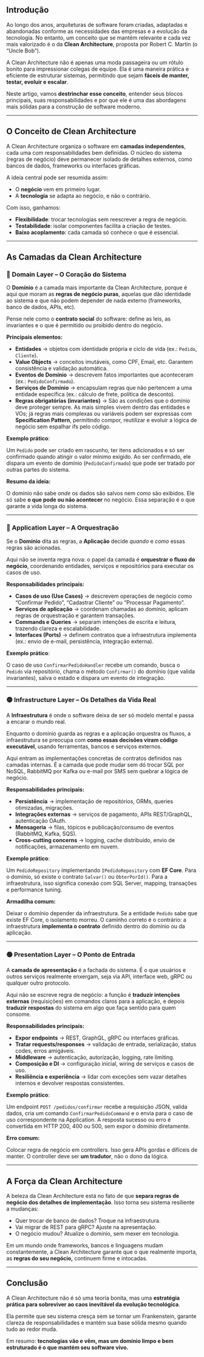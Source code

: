 ## Introdução

Ao longo dos anos, arquiteturas de software foram criadas, adaptadas e abandonadas conforme as necessidades das empresas e a evolução da tecnologia. No entanto, um conceito que se mantém relevante e cada vez mais valorizado é o da **Clean Architecture**, proposta por Robert C. Martin (o “Uncle Bob”).

A Clean Architecture não é apenas uma moda passageira ou um rótulo bonito para impressionar colegas de equipe. Ela é uma maneira prática e eficiente de estruturar sistemas, permitindo que sejam **fáceis de manter, testar, evoluir e escalar**.

Neste artigo, vamos **destrinchar esse conceito**, entender seus blocos principais, suas responsabilidades e por que ele é uma das abordagens mais sólidas para a construção de software moderno.

---

## O Conceito de Clean Architecture

A Clean Architecture organiza o software em **camadas independentes**, cada uma com responsabilidades bem definidas. O núcleo do sistema (regras de negócio) deve permanecer isolado de detalhes externos, como bancos de dados, frameworks ou interfaces gráficas.

A ideia central pode ser resumida assim:

- O **negócio** vem em primeiro lugar.
- A **tecnologia** se adapta ao negócio, e não o contrário.

Com isso, ganhamos:

- **Flexibilidade**: trocar tecnologias sem reescrever a regra de negócio.
- **Testabilidade**: isolar componentes facilita a criação de testes.
- **Baixo acoplamento**: cada camada só conhece o que é essencial.

---

## As Camadas da Clean Architecture

### **🔵 Domain Layer – O Coração do Sistema**

O **Domínio** é a camada mais importante da Clean Architecture, porque é aqui que moram as **regras de negócio puras**, aquelas que dão identidade ao sistema e que não podem depender de nada externo (frameworks, banco de dados, APIs, etc).

Pense nele como o **contrato social** do software: define as leis, as invariantes e o que é permitido ou proibido dentro do negócio.

**Principais elementos:**

- **Entidades** → objetos com identidade própria e ciclo de vida (ex.: `Pedido`, `Cliente`).
- **Value Objects** → conceitos imutáveis, como CPF, Email, etc. Garantem consistência e validação automática.
- **Eventos de Domínio** → descrevem fatos importantes que aconteceram (ex.: `PedidoConfirmado`).
- **Serviços de Domínio** → encapsulam regras que não pertencem a uma entidade específica (ex.: cálculo de frete, política de desconto).
- **Regras obrigatórias (invariantes)**  → São as condições que o domínio deve proteger sempre. As mais simples vivem dentro das entidades e VOs; já regras mais complexas ou variáveis podem ser expressas com **Specification Pattern**, permitindo compor, reutilizar e evoluir a lógica de negócio sem espalhar ifs pelo código.

**Exemplo prático**:

Um `Pedido` pode ser criado em rascunho, ter itens adicionados e só ser confirmado quando atingir o valor mínimo exigido. Ao ser confirmado, ele dispara um evento de domínio (`PedidoConfirmado`) que pode ser tratado por outras partes do sistema.

**Resumo da ideia:**

O domínio não sabe *onde* os dados são salvos nem *como* são exibidos. Ele só sabe **o que pode ou não acontecer** no negócio. Essa separação é o que garante a vida longa do sistema.

---

### **🔴 Application Layer – A Orquestração**

Se o **Domínio** dita as regras, a **Aplicação** decide *quando* e *como* essas regras são acionadas.

Aqui não se inventa regra nova: o papel da camada é **orquestrar o fluxo do negócio**, coordenando entidades, serviços e repositórios para executar os casos de uso.

**Responsabilidades principais:**

- **Casos de uso (Use Cases)** → descrevem operações de negócio como “Confirmar Pedido”, “Cadastrar Cliente” ou “Processar Pagamento”.
- **Serviços de aplicação** → coordenam chamadas ao domínio, aplicam regras de orquestração e garantem transações.
- **Commands e Queries** → separam intenções de escrita e leitura, trazendo clareza e escalabilidade.
- **Interfaces (Ports)** → definem contratos que a infraestrutura implementa (ex.: envio de e-mail, persistência, integração externa).

**Exemplo prático**:

O caso de uso `ConfirmarPedidoHandler` recebe um comando, busca o `Pedido` via repositório, chama o método `Confirmar()` do domínio (que valida invariantes), salva o estado e dispara um evento de integração.

---

### 🟡 **Infrastructure Layer – Os Detalhes da Vida Real**

A **Infraestrutura** é onde o software deixa de ser só modelo mental e passa a encarar o mundo real.

Enquanto o domínio guarda as regras e a aplicação orquestra os fluxos, a infraestrutura se preocupa com **como essas decisões viram código executável**, usando ferramentas, bancos e serviços externos.

Aqui entram as implementações concretas de contratos definidos nas camadas internas. É a camada que pode mudar sem dó trocar SQL por NoSQL, RabbitMQ por Kafka ou e-mail por SMS sem quebrar a lógica de negócio.

**Responsabilidades principais:**

- **Persistência** → implementação de repositórios, ORMs, queries otimizadas, migrações.
- **Integrações externas** → serviços de pagamento, APIs REST/GraphQL, autenticação OAuth.
- **Mensageria** → filas, tópicos e publicação/consumo de eventos (RabbitMQ, Kafka, SQS).
- **Cross-cutting concerns** → logging, cache distribuído, envio de notificações, armazenamento em nuvem.

**Exemplo prático**:

Um `PedidoRepository` implementando `IPedidoRepository` com **EF Core**. Para o domínio, só existe o contrato `Salvar()` ou `ObterPorId()`. Para a infraestrutura, isso significa conexão com SQL Server, mapping, transações e performance tuning.

**Armadilha comum:**

Deixar o domínio depender da infraestrutura. Se a entidade `Pedido` sabe que existe EF Core, o isolamento morreu. O caminho correto é o contrário: a infraestrutura **implementa o contrato** definido dentro do domínio ou da aplicação.

---

### 🟢 **Presentation Layer – O Ponto de Entrada**

A **camada de apresentação** é a fachada do sistema. É o que usuários e outros serviços realmente enxergam, seja via API, interface web, gRPC ou qualquer outro protocolo.

Aqui não se escreve regra de negócio: a função é **traduzir intenções externas** (requisições) em comandos claros para a aplicação, e depois **traduzir respostas** do sistema em algo que faça sentido para quem consome.

**Responsabilidades principais:**

- **Expor endpoints** → REST, GraphQL, gRPC ou interfaces gráficas.
- **Tratar requests/responses** → validação de entrada, serialização, status codes, erros amigáveis.
- **Middleware** → autenticação, autorização, logging, rate limiting.
- **Composição e DI** → configuração inicial, wiring de serviços e casos de uso.
- **Resiliência e experiência** → lidar com exceções sem vazar detalhes internos e devolver respostas consistentes.

**Exemplo prático**:

Um endpoint `POST /pedidos/confirmar` recebe a requisição JSON, valida dados, cria um comando `ConfirmarPedidoCommand` e o envia para o caso de uso correspondente na Application. A resposta sucesso ou erro é convertida em HTTP 200, 400 ou 500, sem expor o domínio diretamente.

**Erro comum:**

Colocar regra de negócio em controllers. Isso gera APIs gordas e difíceis de manter. O controller deve ser **um tradutor**, não o dono da lógica.

---

## A Força da Clean Architecture

A beleza da Clean Architecture está no fato de que **separa regras de negócio dos detalhes de implementação**. Isso torna seu sistema resiliente a mudanças:

- Quer trocar de banco de dados? Troque na infraestrutura.
- Vai migrar de REST para gRPC? Ajuste na apresentação.
- O negócio mudou? Atualize o domínio, sem mexer em tecnologia.

Em um mundo onde frameworks, bancos e linguagens mudam constantemente, a Clean Architecture garante que o que realmente importa, as **regras do seu negócio,** continuem firme e intocadas.

---

## Conclusão

A Clean Architecture não é só uma teoria bonita, mas uma **estratégia prática para sobreviver ao caos inevitável da evolução tecnológica**.

Ela permite que seu sistema cresça sem se tornar um Frankenstein, garante clareza de responsabilidades e mantém sua base sólida mesmo quando tudo ao redor muda.

Em resumo: **tecnologias vão e vêm, mas um domínio limpo e bem estruturado é o que mantém seu software vivo.**
